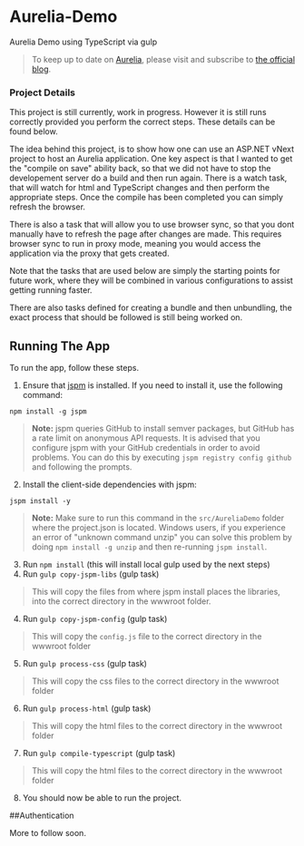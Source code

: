 # Aurelia-Demo
Aurelia Demo using TypeScript via gulp

> To keep up to date on [Aurelia](http://www.aurelia.io/), please visit and subscribe to [the official blog](http://blog.durandal.io/). 

### Project Details
This project is still currently, work in progress. However it is still runs correctly provided you perform the correct steps.
These details can be found below. 

The idea behind this project, is to show how one can use an ASP.NET vNext project to host an Aurelia application.
One key aspect is that I wanted to get the "compile on save" ability back, so that we did not have to stop the developement server
do a build and then run again. There is a watch task, that will watch for html and TypeScript changes and then perform the appropriate steps.
Once the compile has been completed you can simply refresh the browser.

There is also a task that will allow you to use browser sync, so that you dont manually have to refresh the page after changes are made.
This requires browser sync to run in proxy mode, meaning you would access the application via the proxy that gets created.

Note that the tasks that are used below are simply the starting points for future work, where they will be combined in various 
configurations to assist getting running faster. 

There are also tasks defined for creating a bundle and then unbundling, the exact process that should be followed is still being worked on.

## Running The App

To run the app, follow these steps.

1.  Ensure that [jspm](http://jspm.io/) is installed. If you need to install it, use the following command:

  ```shell
  npm install -g jspm
  ```
  > **Note:** jspm queries GitHub to install semver packages, but GitHub has a rate limit on anonymous API requests. It is advised that you configure jspm with your GitHub credentials in order to avoid problems. You can do this by executing `jspm registry config github` and following the prompts.
2. Install the client-side dependencies with jspm:

  ```shell
  jspm install -y
  ```
  >**Note:** Make sure to run this command in the `src/AureliaDemo` folder where the project.json is located. Windows users, if you experience an error of "unknown command unzip" you can solve this problem by doing `npm install -g unzip` and then re-running `jspm install`.
3. Run `npm install` (this will install local gulp used by the next steps)
3. Run `gulp copy-jspm-libs` (gulp task)
  >This will copy the files from where jspm install places the libraries, into the correct directory in the wwwroot folder.
4. Run `gulp copy-jspm-config` (gulp task)
  >This will copy the `config.js` file to the correct directory in the wwwroot folder
5. Run `gulp process-css` (gulp task)
  >This will copy the css files to the correct directory in the wwwroot folder
6. Run `gulp process-html` (gulp task)
  >This will copy the html files to the correct directory in the wwwroot folder
7. Run `gulp compile-typescript` (gulp task)
  >This will copy the html files to the correct directory in the wwwroot folder
8. You should now be able to run the project.

##Authentication

More to follow soon.
